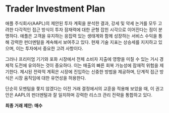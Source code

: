 # Trader Investment Plan

애플 주식회사(AAPL)의 제안된 투자 계획을 분석한 결과, 강세 및 약세 논거를 모두 고려한 다각적인 접근 방식이 투자 잠재력에 대한 균형 잡힌 시각으로 이어진다는 점이 분명하다. 애플은 고객을 유지하는 응집력 있는 생태계와 함께 성장하는 서비스 수익을 통해 강력한 펀더멘털을 계속해서 보여주고 있다. 현재 기술 지표는 상승세를 지지하고 있으며, 이는 투자에서 중요한 고려 사항이다.

그러나 프리미엄 기기와 포화 시장에서 전체 소비자 지출에 영향을 미칠 수 있는 거시 경제적 도전에 유의하는 것이 중요하다. 이는 매출의 빠른 회복 가능성에 잠재적 위험을 제기한다. 제시된 전략적 계획은 시장에 진입하는 신중한 방법을 제공하며, 단계적 접근 방식은 시장 움직임에 대한 유연성을 허용한다.

단순히 모멘텀을 쫓지 않겠다는 이전 거래 결정에서의 교훈을 적용해 보았을 때, 이 권고안은 AAPL의 펀더멘털과 잘 일치하며 강력한 리스크 관리 전략을 통합하고 있다.

**최종 거래 제안: 매수**
